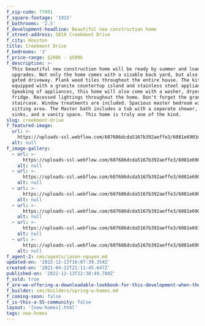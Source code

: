 ```yaml
---
f_zip-code: 77091
f_square-footage: '1915'
f_bathrooms: '2.5'
f_development-headline: Beautiful new construction home
f_street-address: 5019 Creekmont Drive
f_city: Houston
title: Creekmont Drive
f_bedrooms: '3'
f_price-range: $200k - $500k
f_description: >-
  This beautiful new construction home will be ready by summer and loaded with
  upgrades. Not only the home comes with a sizable back yard, but also a private
  gated driveway. Plank wood tiles throughout the entire house. The kitchen is
  equipped with a granite countertop island and stainless steel appliances.
  Speaking of appliances, this home will also come with a washer, dryer, and
  fridge. Recessed lightings throughout the home. Don't forget the granite step
  staircase. Window treatments are included. Spacious master bedroom with a
  sitting area. The Master bath includes a tub with a separate shower, double
  sinks, and a vanity space. This home is truly one of the kind.
slug: creekmont-drive
f_featured-image:
  url: >-
    https://uploads-ssl.webflow.com/607686dcda5167b392aeffe3/6081e6903d445a3aeee612e0_6077c899b27f2a72597b38ba_604848424d11d65b395fe8ad7d47e8a1a67368566e8e5-cc_ft_768.jpeg
  alt: null
f_image-gallery:
  - url: >-
      https://uploads-ssl.webflow.com/607686dcda5167b392aeffe3/6081e6903d445a5f46e612df_6077c899b27f2a96ce7b38b5_6048489fce9bd311804c29fbedf2ad041493b4095ca94-cc_ft_384.jpeg
    alt: null
  - url: >-
      https://uploads-ssl.webflow.com/607686dcda5167b392aeffe3/6081e6903d445acb26e612e2_6077c899b27f2afb387b38b7_604848a17b8fc2be719db433fcf0106abdadeba9285db-cc_ft_384.jpeg
    alt: null
  - url: >-
      https://uploads-ssl.webflow.com/607686dcda5167b392aeffe3/6081e6903d445a2d05e612e1_6077c899b27f2ae48e7b38b6_604848a2d727f3253fc55d5aa2bb3818ebf9116f8d8dd-cc_ft_384.jpeg
    alt: null
  - url: >-
      https://uploads-ssl.webflow.com/607686dcda5167b392aeffe3/6081e6903d445a6935e612e3_6077c899b27f2a12b07b38b8_604848a458323bc5bff2f4f9cdd75979842b16f006905-cc_ft_384.jpeg
    alt: null
  - url: >-
      https://uploads-ssl.webflow.com/607686dcda5167b392aeffe3/6081e6913d445a682ce612e5_6077c899b27f2a6ad77b38b4_604848a5bdbfec33d1f4c2dd3c52d029ce8de4b2af393-cc_ft_384.jpeg
    alt: null
  - url: >-
      https://uploads-ssl.webflow.com/607686dcda5167b392aeffe3/6081e6903d445a652ee612e4_6077c899b27f2a03347b38b9_604848a742051360aa673487740091bc226fc62e64d29-cc_ft_384.jpeg
    alt: null
f_agent-2: cms/agents/jason-nguyen.md
updated-on: '2022-12-13T16:07:39.354Z'
created-on: '2021-04-22T21:11:45.647Z'
published-on: '2022-12-13T22:30:49.780Z'
f_sold: true
f_are-we-offering-a-downloadable-lookbook-for-this-development-when-they-submit-their-contact-info: false
f_builder: cms/builders/spring-w-homes.md
f_coming-soon: false
f_is-this-a-55-community: false
layout: '[new-homes].html'
tags: new-homes
---
```




